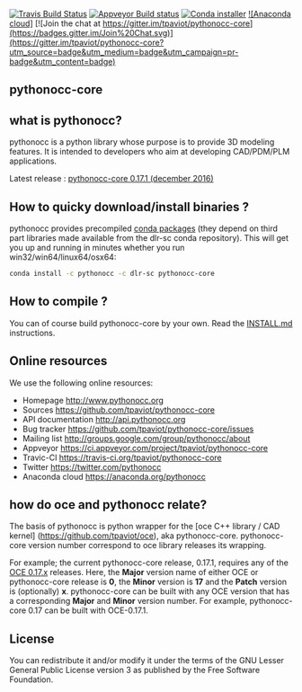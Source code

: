 [![Travis Build Status](https://travis-ci.org/tpaviot/pythonocc-core.png?branch=master)](https://travis-ci.org/tpaviot/pythonocc-core)
[![Appveyor Build status](https://ci.appveyor.com/api/projects/status/oyeifkxtknl2tslq?svg=true)](https://ci.appveyor.com/project/tpaviot/pythonocc-core)
[![Conda installer](https://anaconda.org/pythonocc/pythonocc-core/badges/installer/conda.svg)](https://anaconda.org/dlr-sc/pythonocc-core)
[![Anaconda cloud]](https://anaconda.org/pythonocc/pythonocc-core/badges/version.svg)
[![Join the chat at https://gitter.im/tpaviot/pythonocc-core](https://badges.gitter.im/Join%20Chat.svg)](https://gitter.im/tpaviot/pythonocc-core?utm_source=badge&utm_medium=badge&utm_campaign=pr-badge&utm_content=badge)

pythonocc-core
--------------

what is pythonocc?
------------------

pythonocc is a python library whose purpose is to provide 3D modeling
features. It is intended to developers who aim at developing
CAD/PDM/PLM applications.

Latest release : [pythonocc-core 0.17.1 (december 2016)](https://github.com/tpaviot/pythonocc-core/releases/tag/0.17.1)

How to quicky download/install binaries ?
-----------------------------------------

pythonocc provides precompiled [conda packages](https://anaconda.org/pythonocc/pythonocc-core) (they depend on third part libraries made available from the dlr-sc conda repository).
This will get you up and running in minutes whether you run win32/win64/linux64/osx64:

```bash
conda install -c pythonocc -c dlr-sc pythonocc-core
```

How to compile ?
----------------
You can of course build pythonocc-core by your own. Read the [INSTALL.md](https://github.com/tpaviot/pythonocc-core/blob/master/INSTALL.md) instructions.

Online resources
----------------

We use the following online resources:
  * Homepage
       http://www.pythonocc.org
  * Sources
       https://github.com/tpaviot/pythonocc-core
  * API documentation
       http://api.pythonocc.org
  * Bug tracker
       https://github.com/tpaviot/pythonocc-core/issues
  * Mailing list
       http://groups.google.com/group/pythonocc/about
  * Appveyor
       https://ci.appveyor.com/project/tpaviot/pythonocc-core
  * Travic-CI
       https://travis-ci.org/tpaviot/pythonocc-core
  * Twitter
       https://twitter.com/pythonocc
  * Anaconda cloud
       https://anaconda.org/pythonocc

how do __oce__ and __pythonocc__ relate?
----------------------------------------

The basis of pythonocc is python wrapper for the [oce C++ library / CAD kernel]
(https://github.com/tpaviot/oce), aka pythonocc-core.
pythonocc-core version number correspond to oce library releases its wrapping.
 
For example; the current pythonocc-core release, 0.17.1, requires any of the [OCE
 0.17.x](https://github.com/tpaviot/oce/releases) releases. Here, the __Major__ 
 version name of either OCE or pythonocc-core release is __0__, the __Minor__ 
 version is __17__ and the __Patch__ version is (optionally) __x__. pythonocc-core can be built with any OCE version that has a corresponding __Major__ and __Minor__ version 
 number. For example, pythonocc-core 0.17 can be built with OCE-0.17.1.   


License
-------

You can redistribute it and/or modify it under the terms of the GNU Lesser
General Public License version 3 as published by the Free Software Foundation.
